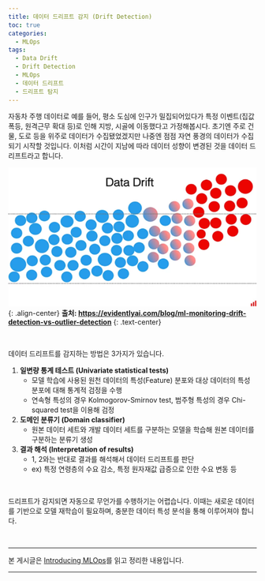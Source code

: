 ```yaml
---
title: 데이터 드리프트 감지 (Drift Detection)
toc: true
categories:
  - MLOps
tags:
  - Data Drift
  - Drift Detection
  - MLOps
  - 데이터 드리프트
  - 드리프트 탐지
---
```


자동차 주행 데이터로 예를 들어, 평소 도심에 인구가 밀집되어있다가 특정 이벤트(집값 폭등, 원격근무 확대 등)로 인해 지방, 시골에 이동했다고 가정해봅시다. 초기엔 주로 건물, 도로 등을 위주로 데이터가 수집됐었겠지만 나중엔 점점 자연 풍경의 데이터가 수집되기 시작할 것입니다. 이처럼 시간이 지남에 따라 데이터 성향이 변경된 것을 데이터 드리프트라고 합니다.

![data drift](/assets/images/posts/2022-7-31-data-drift-detection/img-1.png){: .align-center}
**출처: <https://evidentlyai.com/blog/ml-monitoring-drift-detection-vs-outlier-detection>**
{: .text-center}

<br>

데이터 드리프트를 감지하는 방법은 3가지가 있습니다.

1. **일변량 통계 테스트 (Univariate statistical tests)**
	* 모델 학습에 사용된 원천 데이터의 특성(Feature) 분포와 대상 데이터의 특성 분포에 대해 통계적 검정을 수행
	* 연속형 특성의 경우 Kolmogorov-Smirnov test, 범주형 특성의 경우 Chi-squared test을 이용해 검정
2. **도메인 분류기 (Domain classifier)**
	* 원본 데이터 세트와 개발 데이터 세트를 구분하는 모델을 학습해 원본 데이터를 구분하는 분류기 생성
3. **결과 해석 (Interpretation of results)**
	* 1, 2와는 반대로 결과를 해석해서 데이터 드리프트를 판단
	* ex) 특정 연령층의 수요 감소, 특정 원자재값 급증으로 인한 수요 변동 등

<br>

드리프트가 감지되면 자동으로 무언가를 수행하기는 어렵습니다. 이때는 새로운 데이터를 기반으로 모델 재학습이 필요하며, 충분한 데이터 특성 분석을 통해 이루어져야 합니다.

<br>

---

본 게시글은 [Introducing MLOps](http://www.kyobobook.co.kr/product/detailViewKor.laf?ejkGb=KOR&mallGb=KOR&barcode=9791162245507&orderClick=LAG&Kc=)를 읽고 정리한 내용입니다.

---
